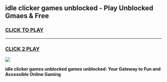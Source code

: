 
## idle clicker games unblocked - Play Unblocked Gmaes & Free
<h3>
<a href="https://premium.freeplayer.one?title=idle_clicker_games_unblocked&ref=20F">CLICK TO PLAY</a></h3>
<hr>

<h3>
<a href="https://premium.freeplayer.one?title=idle_clicker_games_unblocked&ref=20F">CLICK 2 PLAY</a>
  
</h3>

<a href="https://premium.freeplayer.one?title=idle_clicker_games_unblocked&ref=20F/"><img src="https://clearcache.store/games.png"></a>


**idle clicker games unblocked games unblocked: Your Gateway to Fun and Accessible Online Gaming**

